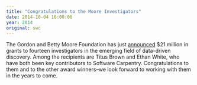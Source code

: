 ```yaml
---
title: "Congratulations to the Moore Investigators"
date: 2014-10-04 16:00:00
year: 2014
original: swc
---
```

<p>
  The Gordon and Betty Moore Foundation has just
  <a href="http://www.moore.org/programs/science/data-driven-discovery/investigators">announced</a>
  $21 million in grants to fourteen investigators in the emerging field of data-driven discovery.
  Among the recipients are Titus Brown and Ethan White,
  who have both been key contributors to Software Carpentry.
  Congratulations to them and to the other award winners–we look forward to working with them
  in the years to come.
</p>

